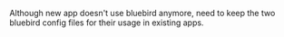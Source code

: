 Although new app doesn't use bluebird anymore, need to keep the two bluebird config files for their usage in existing apps.
